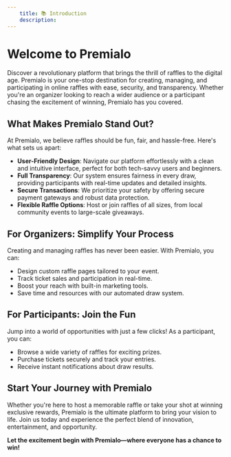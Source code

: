 ```yaml
---
    title: 📚 Introduction
    description:
---
```


# Welcome to Premialo  
Discover a revolutionary platform that brings the thrill of raffles to the digital age. Premialo is your one-stop destination for creating, managing, and participating in online raffles with ease, security, and transparency. Whether you're an organizer looking to reach a wider audience or a participant chasing the excitement of winning, Premialo has you covered.  

## What Makes Premialo Stand Out?  
At Premialo, we believe raffles should be fun, fair, and hassle-free. Here's what sets us apart:  

- **User-Friendly Design**: Navigate our platform effortlessly with a clean and intuitive interface, perfect for both tech-savvy users and beginners.  
- **Full Transparency**: Our system ensures fairness in every draw, providing participants with real-time updates and detailed insights.  
- **Secure Transactions**: We prioritize your safety by offering secure payment gateways and robust data protection.  
- **Flexible Raffle Options**: Host or join raffles of all sizes, from local community events to large-scale giveaways.  

## For Organizers: Simplify Your Process  
Creating and managing raffles has never been easier. With Premialo, you can:  
- Design custom raffle pages tailored to your event.  
- Track ticket sales and participation in real-time.  
- Boost your reach with built-in marketing tools.  
- Save time and resources with our automated draw system.  

## For Participants: Join the Fun  
Jump into a world of opportunities with just a few clicks! As a participant, you can:  
- Browse a wide variety of raffles for exciting prizes.  
- Purchase tickets securely and track your entries.  
- Receive instant notifications about draw results.  

## Start Your Journey with Premialo  
Whether you're here to host a memorable raffle or take your shot at winning exclusive rewards, Premialo is the ultimate platform to bring your vision to life. Join us today and experience the perfect blend of innovation, entertainment, and opportunity.  

**Let the excitement begin with Premialo—where everyone has a chance to win!**  

